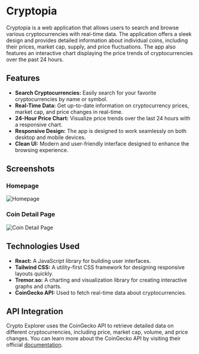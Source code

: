 # Cryptopia

Cryptopia is a web application that allows users to search and browse various cryptocurrencies with real-time data. The application offers a sleek design and provides detailed information about individual coins, including their prices, market cap, supply, and price fluctuations. The app also features an interactive chart displaying the price trends of cryptocurrencies over the past 24 hours.

## Features

- **Search Cryptocurrencies:** Easily search for your favorite cryptocurrencies by name or symbol.
- **Real-Time Data:** Get up-to-date information on cryptocurrency prices, market cap, and price changes in real-time.
- **24-Hour Price Chart:** Visualize price trends over the last 24 hours with a responsive chart.
- **Responsive Design:** The app is designed to work seamlessly on both desktop and mobile devices.
- **Clean UI:** Modern and user-friendly interface designed to enhance the browsing experience.

## Screenshots

### Homepage

![Homepage](./screenshots/homepage.png)

### Coin Detail Page

![Coin Detail Page](./screenshots/coin_detail.png)

## Technologies Used

- **React:** A JavaScript library for building user interfaces.
- **Tailwind CSS:** A utility-first CSS framework for designing responsive layouts quickly.
- **Tremor.so:** A charting and visualization library for creating interactive graphs and charts.
- **CoinGecko API:** Used to fetch real-time data about cryptocurrencies.

## API Integration

Crypto Explorer uses the CoinGecko API to retrieve detailed data on different cryptocurrencies, including price, market cap, volume, and price changes. You can learn more about the CoinGecko API by visiting their official [documentation](https://www.coingecko.com/en/api).


